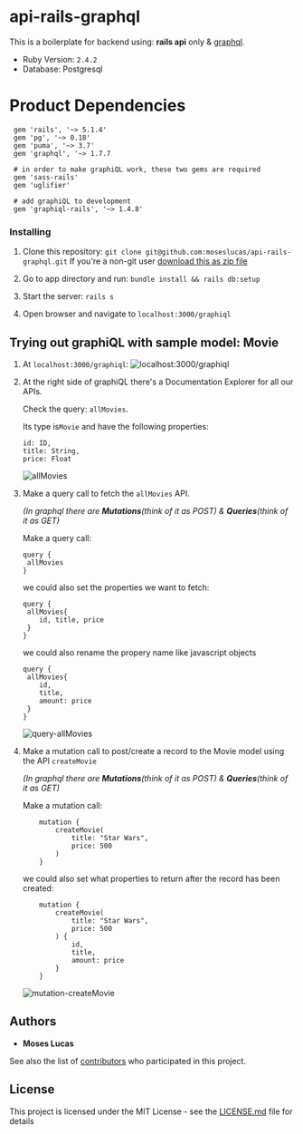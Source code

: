 # api-rails-graphql

This is a boilerplate for backend using: **rails api** only & [graphql](graphql.org).

 - Ruby Version: `2.4.2`
 - Database: Postgresql

# Product Dependencies
```
 gem 'rails', '~> 5.1.4'
 gem 'pg', '~> 0.18'
 gem 'puma', '~> 3.7'
 gem 'graphql', '~> 1.7.7
 
 # in order to make graphiQL work, these two gems are required
 gem 'sass-rails'
 gem 'uglifier'
 
 # add graphiQL to development
 gem 'graphiql-rails', '~> 1.4.8'
```
### Installing
1. Clone this repository: `git clone git@github.com:moseslucas/api-rails-graphql.git`
If you're a non-git user [download this as zip file](https://github.com/moseslucas/api-rails-graphql/archive/master.zip)

2. Go to app directory and run: `bundle install && rails db:setup`
3. Start the server: `rails s`
4. Open browser and navigate to `localhost:3000/graphiql`

## Trying out graphiQL with sample model: Movie
1. At `localhost:3000/graphiql`: 
![localhost:3000/graphiql](https://user-images.githubusercontent.com/30344224/34460575-6f8489bc-ee4d-11e7-936d-ecb75081ac9a.png)

2. At the right side of graphiQL there's a Documentation Explorer for all our APIs.

	Check the query: `allMovies`. 

	Its type is`Movie` and have the following properties: 
	```
	id: ID,
	title: String,
	price: Float
	```
	![allMovies](https://user-images.githubusercontent.com/30344224/34460609-501fdd3c-ee4e-11e7-865c-f732da680288.gif)

3. Make a query call to fetch the `allMovies` API.

	*(In graphql there are **Mutations**(think of it as POST) & **Queries**(think of it as GET)*

	Make a query call:
	```
	query {
	 allMovies
	}
	```
	we could also set the properties we want to fetch:
	```
	query {
	 allMovies{
		id, title, price
	 }
	}
	```
	we could also rename the propery name like javascript objects
	```
	query {
	 allMovies{
		id,
		title,
		amount: price
	 }
	}
	```
	![query-allMovies](https://user-images.githubusercontent.com/30344224/34460676-57b7d1ce-ee50-11e7-8754-e14c2fc07ff0.gif)

4. Make a mutation call to post/create a record to the Movie model using the API `createMovie`

	*(In graphql there are **Mutations**(think of it as POST) & **Queries**(think of it as GET)*

	Make a mutation call:

	```
		mutation {
			createMovie(
				title: "Star Wars",
				price: 500
			)
		}
	```

	we could also set what properties to return after the record has been created:

	```
		mutation {
			createMovie(
				title: "Star Wars",
				price: 500
			) { 
				id,
				title,
				amount: price
			}
		}
	```
	![mutation-createMovie](https://user-images.githubusercontent.com/30344224/34461029-773f35d2-ee5a-11e7-9daa-5700d72bdc26.gif)




## Authors

* **Moses Lucas**

See also the list of [contributors](https://github.com/your/project/contributors) who participated in this project.

## License

This project is licensed under the MIT License - see the [LICENSE.md](LICENSE.md) file for details
